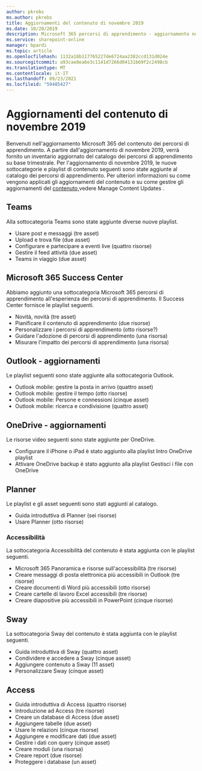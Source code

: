 ```yaml
---
author: pkrebs
ms.author: pkrebs
title: Aggiornamenti del contenuto di novembre 2019
ms.date: 10/20/2019
description: Microsoft 365 percorsi di apprendimento - aggiornamento nel contenuto
ms.service: sharepoint-online
manager: bpardi
ms.topic: article
ms.openlocfilehash: 1132a18b117765227de6724aa2382ccd131d024e
ms.sourcegitcommit: a93cae8ea6e3c1141d7266d04131b69f2c2498cb
ms.translationtype: MT
ms.contentlocale: it-IT
ms.lasthandoff: 09/23/2021
ms.locfileid: "59485427"
---
```

# <a name="november-2019-content-updates"></a>Aggiornamenti del contenuto di novembre 2019
Benvenuti nell'aggiornamento Microsoft 365 del contenuto dei percorsi di apprendimento. A partire dall'aggiornamento di novembre 2019, verrà fornito un inventario aggiornato del catalogo dei percorsi di apprendimento su base trimestrale. Per l'aggiornamento di novembre 2019, le nuove sottocategorie e playlist di contenuto seguenti sono state aggiunte al catalogo dei percorsi di apprendimento. Per ulteriori informazioni su come vengono applicati gli aggiornamenti del contenuto e su come gestire gli aggiornamenti del [contenuto,](custom_contentupdatesmanage.md)vedere Manage Content Updates .    

## <a name="teams"></a>Teams
Alla sottocategoria Teams sono state aggiunte diverse nuove playlist.
- Usare post e messaggi (tre asset)
- Upload e trova file (due asset)
- Configurare e partecipare a eventi live (quattro risorse)
- Gestire il feed attività (due asset)
- Teams in viaggio (due asset)

## <a name="microsoft-365-success-center"></a>Microsoft 365 Success Center
Abbiamo aggiunto una sottocategoria Microsoft 365 percorsi di apprendimento all'esperienza dei percorsi di apprendimento. Il Success Center fornisce le playlist seguenti.
- Novità, novità (tre asset)
- Pianificare il contenuto di apprendimento (due risorse)
- Personalizzare i percorsi di apprendimento (otto risorse?)
- Guidare l'adozione di percorsi di apprendimento (una risorsa)
- Misurare l'impatto dei percorsi di apprendimento (una risorsa)

## <a name="outlook---updates"></a>Outlook - aggiornamenti
Le playlist seguenti sono state aggiunte alla sottocategoria Outlook. 
- Outlook mobile: gestire la posta in arrivo (quattro asset)
- Outlook mobile: gestire il tempo (otto risorse)
- Outlook mobile: Persone e connessioni (cinque asset)
- Outlook mobile: ricerca e condivisione (quattro asset)

## <a name="onedrive---updates"></a>OneDrive - aggiornamenti
Le risorse video seguenti sono state aggiunte per OneDrive. 
- Configurare il iPhone o iPad è stato aggiunto alla playlist Intro OneDrive playlist
- Attivare OneDrive backup è stato aggiunto alla playlist Gestisci i file con OneDrive

## <a name="planner"></a>Planner
Le playlist e gli asset seguenti sono stati aggiunti al catalogo.  
- Guida introduttiva di Planner (sei risorse)
- Usare Planner (otto risorse)

### <a name="accessibility"></a>Accessibilità
La sottocategoria Accessibilità del contenuto è stata aggiunta con le playlist seguenti. 
- Microsoft 365 Panoramica e risorse sull'accessibilità (tre risorse)
- Creare messaggi di posta elettronica più accessibili in Outlook (tre risorse)
- Creare documenti di Word più accessibili (otto risorse)
- Creare cartelle di lavoro Excel accessibili (tre risorse)
- Creare diapositive più accessibili in PowerPoint (cinque risorse)

## <a name="sway"></a>Sway
La sottocategoria Sway del contenuto è stata aggiunta con le playlist seguenti. 
- Guida introduttiva di Sway (quattro asset)
- Condividere e accedere a Sway (cinque asset)
- Aggiungere contenuto a Sway (11 asset)
- Personalizzare Sway (cinque asset)

## <a name="access"></a>Access
- Guida introduttiva di Access (quattro risorse)
- Introduzione ad Access (tre risorse)
- Creare un database di Access (due asset)
- Aggiungere tabelle (due asset)
- Usare le relazioni (cinque risorse)
- Aggiungere e modificare dati (due asset)
- Gestire i dati con query (cinque asset)
- Creare moduli (una risorsa)
- Creare report (due risorse)
- Proteggere i database (un asset)

